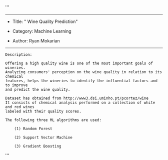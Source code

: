 '''
****************************************************************
*	Title: " Wine Quality Prediction"

*	Category: Machine Learning

*	Author: Ryan Mokarian
****************************************************************


    
	Description:
    
	Offering a high quality wine is one of the most important goals of wineries.
	Analyzing consumers' perception on the wine quality in relation to its chemical
	features, helps the wineries to identify the influential factors and to improve
	and predict the wine quality. 

    Dataset has obtained from http://www3.dsi.uminho.pt/pcortez/wine
	It consists of chemical analysis performed on a collection of white and red wines 
	labeled with their quality scores.
	
	The following three ML algorithms are used: 

        (1) Random Forest

        (2) Support Vector Machine

        (3) Gradient Boosting
'''
